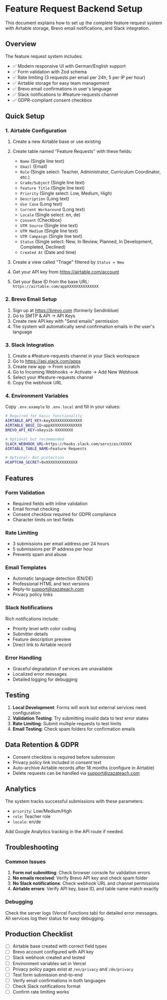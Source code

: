 # Feature Request Backend Setup

This document explains how to set up the complete feature request system with Airtable storage, Brevo email notifications, and Slack integration.

## Overview

The feature request system includes:
- ✅ Modern responsive UI with German/English support
- ✅ Form validation with Zod schema
- ✅ Rate limiting (3 requests per email per 24h, 5 per IP per hour)
- ✅ Airtable storage for easy team management
- ✅ Brevo email confirmations in user's language
- ✅ Slack notifications to #feature-requests channel
- ✅ GDPR-compliant consent checkbox

## Quick Setup

### 1. Airtable Configuration

1. Create a new Airtable base or use existing
2. Create table named "Feature Requests" with these fields:
   - `Name` (Single line text)
   - `Email` (Email)
   - `Role` (Single select: Teacher, Administrator, Curriculum Coordinator, etc.)
   - `Grade/Subject` (Single line text)
   - `Feature Title` (Single line text)
   - `Priority` (Single select: Low, Medium, High)
   - `Description` (Long text)
   - `Use Case` (Long text)
   - `Current Workaround` (Long text)
   - `Locale` (Single select: en, de)
   - `Consent` (Checkbox)
   - `UTM Source` (Single line text)
   - `UTM Medium` (Single line text)
   - `UTM Campaign` (Single line text)
   - `Status` (Single select: New, In Review, Planned, In Development, Completed, Declined)
   - `Created At` (Date and time)

3. Create a view called "Triage" filtered by `Status = New`
4. Get your API key from https://airtable.com/account
5. Get your Base ID from the base URL: `https://airtable.com/appXXXXXXXXXXXXXX`

### 2. Brevo Email Setup

1. Sign up at https://brevo.com (formerly Sendinblue)
2. Go to SMTP & API → API Keys
3. Create new API key with "Send emails" permission
4. The system will automatically send confirmation emails in the user's language

### 3. Slack Integration

1. Create a #feature-requests channel in your Slack workspace
2. Go to https://api.slack.com/apps
3. Create new app → From scratch
4. Go to Incoming Webhooks → Activate → Add New Webhook
5. Select your #feature-requests channel
6. Copy the webhook URL

### 4. Environment Variables

Copy `.env.example` to `.env.local` and fill in your values:

```bash
# Required for basic functionality
AIRTABLE_API_KEY=keyXXXXXXXXXXXXXX
AIRTABLE_BASE_ID=appXXXXXXXXXXXXXX
BREVO_API_KEY=xkeysib-XXXXXXXX

# Optional but recommended
SLACK_WEBHOOK_URL=https://hooks.slack.com/services/XXXXX
AIRTABLE_TABLE_NAME=Feature Requests

# Optional: Bot protection
HCAPTCHA_SECRET=0xXXXXXXXXXXXXXX
```

## Features

### Form Validation
- Required fields with inline validation
- Email format checking
- Consent checkbox required for GDPR compliance
- Character limits on text fields

### Rate Limiting
- 3 submissions per email address per 24 hours
- 5 submissions per IP address per hour
- Prevents spam and abuse

### Email Templates
- Automatic language detection (EN/DE)
- Professional HTML and text versions
- Reply-to support@zazateach.com
- Privacy policy links

### Slack Notifications
Rich notifications include:
- Priority level with color coding
- Submitter details
- Feature description preview
- Direct link to Airtable record

### Error Handling
- Graceful degradation if services are unavailable
- Localized error messages
- Detailed logging for debugging

## Testing

1. **Local Development**: Forms will work but external services need configuration
2. **Validation Testing**: Try submitting invalid data to test error states
3. **Rate Limiting**: Submit multiple requests to test limits
4. **Email Testing**: Check spam folders for confirmation emails

## Data Retention & GDPR

- Consent checkbox is required before submission
- Privacy policy link included in consent text
- Auto-archive Airtable records after 18 months (configure in Airtable)
- Delete requests can be handled via support@zazateach.com

## Analytics

The system tracks successful submissions with these parameters:
- `priority`: Low/Medium/High
- `role`: Teacher role
- `locale`: en/de

Add Google Analytics tracking in the API route if needed.

## Troubleshooting

### Common Issues

1. **Form not submitting**: Check browser console for validation errors
2. **No emails received**: Verify Brevo API key and check spam folder
3. **No Slack notifications**: Check webhook URL and channel permissions
4. **Airtable errors**: Verify API key, base ID, and table name match exactly

### Debugging

Check the server logs (Vercel Functions tab) for detailed error messages. All services log their status for easy debugging.

## Production Checklist

- [ ] Airtable base created with correct field types
- [ ] Brevo account configured with API key
- [ ] Slack webhook created and tested
- [ ] Environment variables set in Vercel
- [ ] Privacy policy pages exist at `/en/privacy` and `/de/privacy`
- [ ] Test form submission end-to-end
- [ ] Verify email confirmations in both languages
- [ ] Check Slack notifications format
- [ ] Confirm rate limiting works